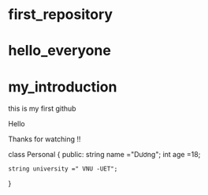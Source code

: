 # first_repository
# hello_everyone 
# my_introduction

 this is my first github


 Hello 

 Thanks for watching !!



class Personal
{   public:
    string name ="Dương";
    int age =18;

    string university =" VNU -UET";

    

}

